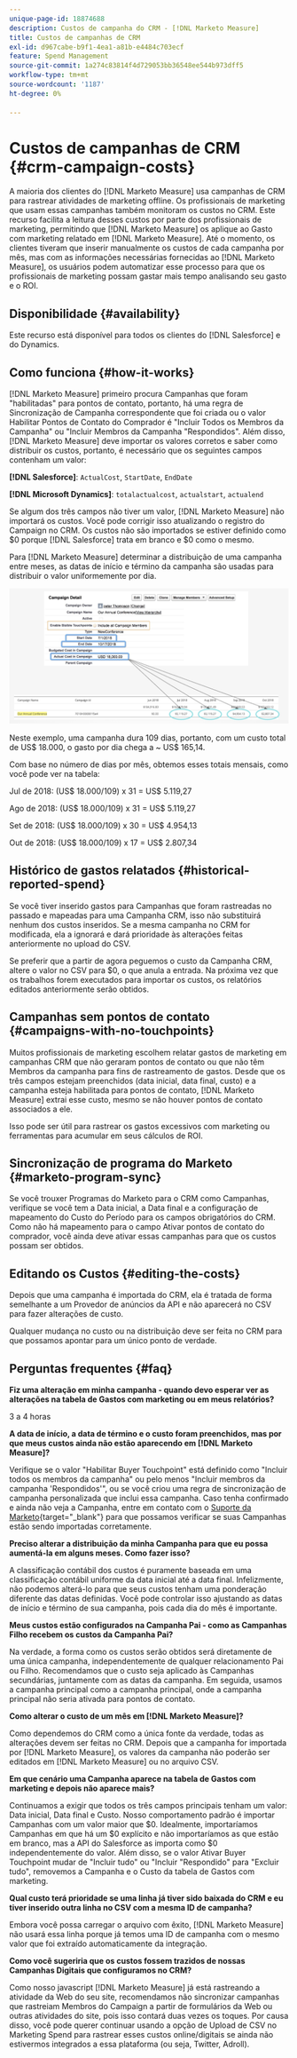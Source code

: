 ```yaml
---
unique-page-id: 18874688
description: Custos de campanha do CRM - [!DNL Marketo Measure]
title: Custos de campanhas de CRM
exl-id: d967cabe-b9f1-4ea1-a81b-e4484c703ecf
feature: Spend Management
source-git-commit: 1a274c83814f4d729053bb36548ee544b973dff5
workflow-type: tm+mt
source-wordcount: '1187'
ht-degree: 0%

---
```


# Custos de campanhas de CRM {#crm-campaign-costs}

A maioria dos clientes do [!DNL Marketo Measure] usa campanhas de CRM para rastrear atividades de marketing offline. Os profissionais de marketing que usam essas campanhas também monitoram os custos no CRM. Este recurso facilita a leitura desses custos por parte dos profissionais de marketing, permitindo que [!DNL Marketo Measure] os aplique ao Gasto com marketing relatado em [!DNL Marketo Measure]. Até o momento, os clientes tiveram que inserir manualmente os custos de cada campanha por mês, mas com as informações necessárias fornecidas ao [!DNL Marketo Measure], os usuários podem automatizar esse processo para que os profissionais de marketing possam gastar mais tempo analisando seu gasto e o ROI.

## Disponibilidade {#availability}

Este recurso está disponível para todos os clientes do [!DNL Salesforce] e do Dynamics.

## Como funciona {#how-it-works}

[!DNL Marketo Measure] primeiro procura Campanhas que foram &quot;habilitadas&quot; para pontos de contato, portanto, há uma regra de Sincronização de Campanha correspondente que foi criada ou o valor Habilitar Pontos de Contato do Comprador é &quot;Incluir Todos os Membros da Campanha&quot; ou &quot;Incluir Membros da Campanha &quot;Respondidos&quot;. Além disso, [!DNL Marketo Measure] deve importar os valores corretos e saber como distribuir os custos, portanto, é necessário que os seguintes campos contenham um valor:

**[!DNL Salesforce]**: `ActualCost`, `StartDate`, `EndDate`

**[!DNL Microsoft Dynamics]**: `totalactualcost`, `actualstart`, `actualend`

Se algum dos três campos não tiver um valor, [!DNL Marketo Measure] não importará os custos. Você pode corrigir isso atualizando o registro do Campaign no CRM. Os custos não são importados se estiver definido como $0 porque [!DNL Salesforce] trata em branco e $0 como o mesmo.

Para [!DNL Marketo Measure] determinar a distribuição de uma campanha entre meses, as datas de início e término da campanha são usadas para distribuir o valor uniformemente por dia.

![](assets/1.jpg)

Neste exemplo, uma campanha dura 109 dias, portanto, com um custo total de US$ 18.000, o gasto por dia chega a ~ US$ 165,14.

Com base no número de dias por mês, obtemos esses totais mensais, como você pode ver na tabela:

Jul de 2018: (US$ 18.000/109) x 31 = US$ 5.119,27

Ago de 2018: (US$ 18.000/109) x 31 = US$ 5.119,27

Set de 2018: (US$ 18.000/109) x 30 = US$ 4.954,13

Out de 2018: (US$ 18.000/109) x 17 = US$ 2.807,34

## Histórico de gastos relatados {#historical-reported-spend}

Se você tiver inserido gastos para Campanhas que foram rastreadas no passado e mapeadas para uma Campanha CRM, isso não substituirá nenhum dos custos inseridos. Se a mesma campanha no CRM for modificada, ela a ignorará e dará prioridade às alterações feitas anteriormente no upload do CSV.

Se preferir que a partir de agora peguemos o custo da Campanha CRM, altere o valor no CSV para $0, o que anula a entrada. Na próxima vez que os trabalhos forem executados para importar os custos, os relatórios editados anteriormente serão obtidos.

## Campanhas sem pontos de contato {#campaigns-with-no-touchpoints}

Muitos profissionais de marketing escolhem relatar gastos de marketing em campanhas CRM que não geraram pontos de contato ou que não têm Membros da campanha para fins de rastreamento de gastos. Desde que os três campos estejam preenchidos (data inicial, data final, custo) e a campanha esteja habilitada para pontos de contato, [!DNL Marketo Measure] extrai esse custo, mesmo se não houver pontos de contato associados a ele.

Isso pode ser útil para rastrear os gastos excessivos com marketing ou ferramentas para acumular em seus cálculos de ROI.

## Sincronização de programa do Marketo {#marketo-program-sync}

Se você trouxer Programas do Marketo para o CRM como Campanhas, verifique se você tem a Data inicial, a Data final e a configuração de mapeamento do Custo do Período para os campos obrigatórios do CRM. Como não há mapeamento para o campo Ativar pontos de contato do comprador, você ainda deve ativar essas campanhas para que os custos possam ser obtidos.

## Editando os Custos {#editing-the-costs}

Depois que uma campanha é importada do CRM, ela é tratada de forma semelhante a um Provedor de anúncios da API e não aparecerá no CSV para fazer alterações de custo.

Qualquer mudança no custo ou na distribuição deve ser feita no CRM para que possamos apontar para um único ponto de verdade.

## Perguntas frequentes {#faq}

**Fiz uma alteração em minha campanha - quando devo esperar ver as alterações na tabela de Gastos com marketing ou em meus relatórios?**

3 a 4 horas

**A data de início, a data de término e o custo foram preenchidos, mas por que meus custos ainda não estão aparecendo em [!DNL Marketo Measure]?**

Verifique se o valor &quot;Habilitar Buyer Touchpoint&quot; está definido como &quot;Incluir todos os membros da campanha&quot; ou pelo menos &quot;Incluir membros da campanha &#39;Respondidos&#39;&quot;, ou se você criou uma regra de sincronização de campanha personalizada que inclui essa campanha. Caso tenha confirmado e ainda não veja a Campanha, entre em contato com o [Suporte da Marketo](https://nation.marketo.com/t5/support/ct-p/Support){target="_blank"} para que possamos verificar se suas Campanhas estão sendo importadas corretamente.

**Preciso alterar a distribuição da minha Campanha para que eu possa aumentá-la em alguns meses. Como fazer isso?**

A classificação contábil dos custos é puramente baseada em uma classificação contábil uniforme da data inicial até a data final. Infelizmente, não podemos alterá-lo para que seus custos tenham uma ponderação diferente das datas definidas. Você pode controlar isso ajustando as datas de início e término de sua campanha, pois cada dia do mês é importante.

**Meus custos estão configurados na Campanha Pai - como as Campanhas Filho recebem os custos da Campanha Pai?**

Na verdade, a forma como os custos serão obtidos será diretamente de uma única campanha, independentemente de qualquer relacionamento Pai ou Filho. Recomendamos que o custo seja aplicado às Campanhas secundárias, juntamente com as datas da campanha. Em seguida, usamos a campanha principal como a campanha principal, onde a campanha principal não seria ativada para pontos de contato.

**Como alterar o custo de um mês em [!DNL Marketo Measure]?**

Como dependemos do CRM como a única fonte da verdade, todas as alterações devem ser feitas no CRM. Depois que a campanha for importada por [!DNL Marketo Measure], os valores da campanha não poderão ser editados em [!DNL Marketo Measure] ou no arquivo CSV.

**Em que cenário uma Campanha aparece na tabela de Gastos com marketing e depois não aparece mais?**

Continuamos a exigir que todos os três campos principais tenham um valor: Data inicial, Data final e Custo. Nosso comportamento padrão é importar Campanhas com um valor maior que $0. Idealmente, importaríamos Campanhas em que há um $0 explícito e não importaríamos as que estão em branco, mas a API do Salesforce as importa como $0 independentemente do valor. Além disso, se o valor Ativar Buyer Touchpoint mudar de &quot;Incluir tudo&quot; ou &quot;Incluir &quot;Respondido&quot; para &quot;Excluir tudo&quot;, removemos a Campanha e o Custo da tabela de Gastos com marketing.

**Qual custo terá prioridade se uma linha já tiver sido baixada do CRM e eu tiver inserido outra linha no CSV com a mesma ID de campanha?**

Embora você possa carregar o arquivo com êxito, [!DNL Marketo Measure] não usará essa linha porque já temos uma ID de campanha com o mesmo valor que foi extraído automaticamente da integração.

**Como você sugeriria que os custos fossem trazidos de nossas Campanhas Digitais que configuramos no CRM?**

Como nosso javascript [!DNL Marketo Measure] já está rastreando a atividade da Web do seu site, recomendamos não sincronizar campanhas que rastreiam Membros do Campaign a partir de formulários da Web ou outras atividades do site, pois isso contará duas vezes os toques. Por causa disso, você pode querer continuar usando a opção de Upload de CSV no Marketing Spend para rastrear esses custos online/digitais se ainda não estivermos integrados a essa plataforma (ou seja, Twitter, Adroll).

